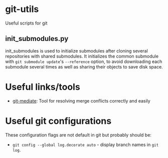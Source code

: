 # git-utils
Useful scripts for git

## init_submodules.py
init_submodules is used to initialize submodules after cloning several repositories with shared submodules. It initializes the common submodule with `git submodule update`'s `--reference` option, to avoid downloading each submodule several times as well as sharing their objects to save disk space.

# Useful links/tools
* [git-mediate](https://github.com/Peaker/git-mediate): Tool for resolving merge conflicts correctly and easily

# Useful git configurations
These configuration flags are not default in git but probably should be:
* `git config --global log.decorate auto` - display branch names in `git log`.
